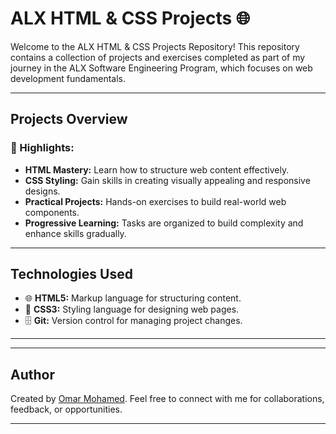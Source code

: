 # ALX HTML & CSS Projects 🌐

Welcome to the ALX HTML & CSS Projects Repository! This repository contains a collection of projects and exercises completed as part of my journey in the ALX Software Engineering Program, which focuses on web development fundamentals.

---

## Projects Overview

### 🌟 Highlights:

- **HTML Mastery:** Learn how to structure web content effectively.
- **CSS Styling:** Gain skills in creating visually appealing and responsive designs.
- **Practical Projects:** Hands-on exercises to build real-world web components.
- **Progressive Learning:** Tasks are organized to build complexity and enhance skills gradually.

---

## Technologies Used

- 🌐 **HTML5:** Markup language for structuring content.
- 🎨 **CSS3:** Styling language for designing web pages.
- 🗄️ **Git:** Version control for managing project changes.

---




---


## Author

Created by [Omar Mohamed](https://github.com/omarmohamedreda). Feel free to connect with me for collaborations, feedback, or opportunities.

---


